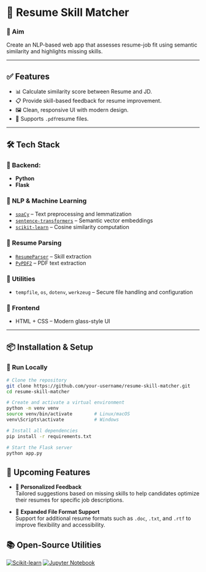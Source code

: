 # 🧠 Resume Skill Matcher

### 🚀 Aim
Create an NLP-based web app that assesses resume-job fit using semantic similarity and highlights missing skills.



---

## ✅ Features

- 📊 Calculate similarity score between Resume and JD.  
- 📋 Provide skill-based feedback for resume improvement.  
- 🖼️ Clean, responsive UI with modern design.  
- 📄 Supports `.pdf`resume files.

---

## 🛠️ Tech Stack

### 🔹 Backend:
- **Python**
- **Flask**

### 🔹 NLP & Machine Learning
- [`spaCy`](https://spacy.io) – Text preprocessing and lemmatization  
- [`sentence-transformers`](https://www.sbert.net) – Semantic vector embeddings  
- [`scikit-learn`](https://scikit-learn.org) – Cosine similarity computation  

### 🔹 Resume Parsing
- [`ResumeParser`](https://pypi.org/project/ResumeParser/) – Skill extraction  
- [`PyPDF2`](https://pypi.org/project/PyPDF2/) – PDF text extraction  

### 🔹 Utilities
- `tempfile`, `os`, `dotenv`, `werkzeug` – Secure file handling and configuration  

### 🔹 Frontend
- HTML + CSS – Modern glass-style UI

---

## 📦 Installation & Setup

### 🔧 Run Locally

```bash
# Clone the repository
git clone https://github.com/your-username/resume-skill-matcher.git
cd resume-skill-matcher

# Create and activate a virtual environment
python -m venv venv
source venv/bin/activate        # Linux/macOS
venv\Scripts\activate           # Windows

# Install all dependencies
pip install -r requirements.txt

# Start the Flask server
python app.py
```

## 🔮 Upcoming Features

- 🎯 **Personalized Feedback**  
  Tailored suggestions based on missing skills to help candidates optimize their resumes for specific job descriptions.

- 🧾 **Expanded File Format Support**  
  Support for additional resume formats such as `.doc`, `.txt`, and `.rtf` to improve flexibility and accessibility.



## 📚 Open-Source Utilities
[![Scikit-learn](https://img.shields.io/badge/-Scikit--learn-F7931E?logo=scikit-learn&logoColor=white)](https://scikit-learn.org/)
[![Jupyter Notebook](https://img.shields.io/badge/-Jupyter%20Notebook-F37626?logo=jupyter&logoColor=white)](https://jupyter.org/)



